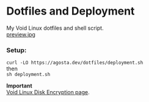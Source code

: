 # Dotfiles and Deployment
My Void Linux dotfiles and shell script.  
[preview.jpg](preview.jpg)  

### Setup:
```curl -LO https://agosta.dev/dotfiles/deployment.sh```  
then  
```sh deployment.sh```

**Important**  
[Void Linux Disk Encryption page](https://wiki.voidlinux.org/Full_Disk_Encryption_w/Encrypted_Boot).

